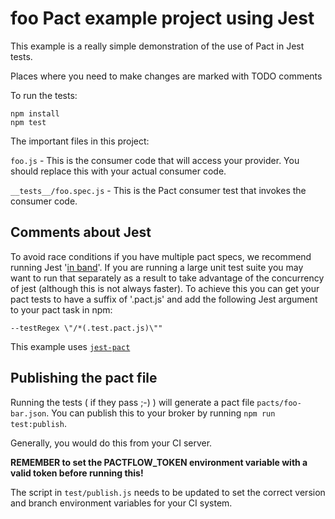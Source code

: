 # foo Pact example project using Jest

This example is a really simple demonstration of the use of Pact in Jest tests.

Places where you need to make changes are marked with TODO comments

To run the tests:

```console
npm install
npm test
```

The important files in this project:

`foo.js` - This is the consumer code that will access your provider. You should replace this 
with your actual consumer code.

`__tests__/foo.spec.js` - This is the Pact consumer test that invokes the consumer code.

## Comments about Jest

To avoid race conditions if you have multiple pact specs, we recommend running Jest '[in band](https://facebook.github.io/jest/docs/en/cli.html#runinband)'. 
If you are running a large unit test suite you may want to run that separately as a result to take advantage of 
the concurrency of jest (although this is not always faster). To achieve this you can get your pact tests to have 
a suffix of '.pact.js' and add the following Jest argument to your pact task in npm:

```
--testRegex \"/*(.test.pact.js)\""
```

This example uses [`jest-pact`](https://github.com/pact-foundation/jest-pact)

## Publishing the pact file

Running the tests ( if they pass ;-) ) will generate a pact file `pacts/foo-bar.json`.
You can publish this to your broker by running `npm run test:publish`.

Generally, you would do this from your CI server.


**REMEMBER to set the PACTFLOW_TOKEN environment variable with a valid token before running this!**

  
The script in `test/publish.js` needs to be updated to set the correct version and branch environment variables
for your CI system.
